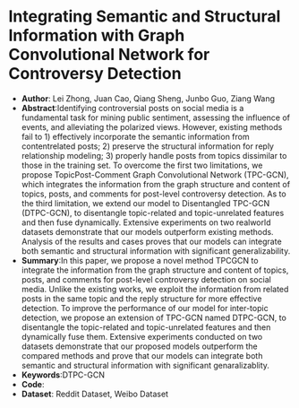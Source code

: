 # Integrating Semantic and Structural Information with Graph Convolutional Network for Controversy Detection
* **Author**: Lei Zhong, Juan Cao, Qiang Sheng, Junbo Guo, Ziang Wang
* **Abstract**:Identifying controversial posts on social media is a fundamental task for mining public sentiment, assessing the influence of events, and alleviating the polarized views. However, existing methods fail to 1) effectively incorporate the semantic information from contentrelated posts; 2) preserve the structural information for reply relationship modeling; 3) properly handle posts from topics dissimilar to those in the training set. To overcome the first two limitations, we propose TopicPost-Comment Graph Convolutional Network (TPC-GCN), which integrates the information from the graph structure and content of topics, posts, and comments for post-level controversy detection. As to the third limitation, we extend our model to Disentangled TPC-GCN (DTPC-GCN), to disentangle topic-related and topic-unrelated features and then fuse dynamically. Extensive experiments on two realworld datasets demonstrate that our models outperform existing methods. Analysis of the results and cases proves that our models can integrate both semantic and structural information with significant generalizability.
* **Summary**:In this paper, we propose a novel method TPCGCN to integrate the information from the graph structure and content of topics, posts, and comments for post-level controversy detection on social media. Unlike the existing works, we exploit the information from related posts in the same topic and the reply structure for more effective detection. To improve the performance of our model for inter-topic detection, we propose an extension of TPC-GCN named DTPC-GCN, to disentangle the topic-related and topic-unrelated features and then dynamically fuse them. Extensive experiments conducted on two datasets demonstrate that our proposed models outperform the compared methods and prove that our models can integrate both semantic and structural information with significant genaralizablity.
* **Keywords**:DTPC-GCN
* **Code**:
* **Dataset**: Reddit Dataset, Weibo Dataset